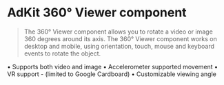 # AdKit 360° Viewer component
> The 360° Viewer component allows you to rotate a video or image 360 degrees around its axis. The 360° Viewer component works on desktop and mobile, using orientation, touch, mouse and keyboard events to rotate the object.

• Supports both video and image
• Accelerometer supported movement
• VR support - (limited to Google Cardboard)
• Customizable viewing angle
